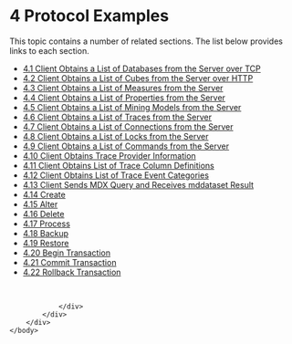 <html dir="LTR" xmlns:mshelp="http://msdn.microsoft.com/mshelp" xmlns:ddue="http://ddue.schemas.microsoft.com/authoring/2003/5" xmlns:xlink="http://www.w3.org/1999/xlink" xmlns:tool="http://www.microsoft.com/tooltip">
    <head>
        <meta http-equiv="Content-Type" content="text/html; CHARSET=utf-8"></meta>
        <meta name="save" content="history"></meta>
        <title>4 Protocol Examples</title>
        <xml>
            <mshelp:toctitle title="4 Protocol Examples"></mshelp:toctitle>
            <mshelp:rltitle title="[MS-SSAS]: Protocol Examples"></mshelp:rltitle>
            <mshelp:keyword index="A" term="090eb2e4-5bd4-4cc4-967e-604ebad10ad4"></mshelp:keyword>
            <mshelp:attr name="DCSext.ContentType" value="open specification"></mshelp:attr>
            <mshelp:attr name="AssetID" value="090eb2e4-5bd4-4cc4-967e-604ebad10ad4"></mshelp:attr>
            <mshelp:attr name="TopicType" value="kbRef"></mshelp:attr>
            <mshelp:attr name="DCSext.Title" value="[MS-SSAS]: Protocol Examples" />
        </xml>
    </head>
    <body>
        <div id="header">
            <h1 class="heading">4 Protocol Examples</h1>
        </div>
        <div id="mainSection">
            <div id="mainBody">
                <div id="allHistory" class="saveHistory"></div>
                <div id="sectionSection0" class="section" name="collapseableSection">
                    <p>This topic contains a number of related sections. The list below provides links to each section.<br /></p><ul><li><span><a href="daa9b5f9-832e-4b61-85d5-53113ff69708.html">4.1 Client Obtains a List of Databases from the Server over TCP</a></span></li><li><span><a href="308c9be1-ed94-44c9-a141-5b458199b875.html">4.2 Client Obtains a List of Cubes from the Server over HTTP</a></span></li><li><span><a href="89cea090-8e46-4bcb-a103-70ca6dffde77.html">4.3 Client Obtains a List of Measures from the Server</a></span></li><li><span><a href="46dc204f-bf92-49d2-803f-3cb528baab96.html">4.4 Client Obtains a List of Properties from the Server</a></span></li><li><span><a href="8651d961-2140-4fce-8f0d-b0eee35bf82c.html">4.5 Client Obtains a List of Mining Models from the Server</a></span></li><li><span><a href="64a6571e-44e9-4434-8541-737d42f05361.html">4.6 Client Obtains a List of Traces from the Server</a></span></li><li><span><a href="f656bb6f-c3a9-4aa9-af6c-a20e9793bed9.html">4.7 Client Obtains a List of Connections from the Server</a></span></li><li><span><a href="35bc4d94-6f38-4128-9f6b-57819dbc5fb5.html">4.8 Client Obtains a List of Locks from the Server</a></span></li><li><span><a href="f3762dcb-15dd-4d18-a201-b7971f6791c3.html">4.9 Client Obtains a List of Commands from the Server</a></span></li><li><span><a href="82bb1d52-5c6d-4306-8ad8-9704f5b1b7fc.html">4.10 Client Obtains Trace Provider Information</a></span></li><li><span><a href="50a79969-4a31-4e56-ae56-772516a23fc1.html">4.11 Client Obtains List of Trace Column Definitions</a></span></li><li><span><a href="55417ebc-556c-44ca-82a8-6c9d084ac070.html">4.12 Client Obtains List of Trace Event Categories</a></span></li><li><span><a href="f9bdaa97-c8a3-4667-b462-1e1e51461dd2.html">4.13 Client Sends MDX Query and Receives mddataset Result</a></span></li><li><span><a href="6e3d1bca-2d85-43b3-b4cc-906dde82cc39.html">4.14 Create</a></span></li><li><span><a href="a1944cc7-b56e-47b6-8c2e-d167a92033d2.html">4.15 Alter</a></span></li><li><span><a href="4f428722-7b64-455f-9ab9-5773228adb28.html">4.16 Delete</a></span></li><li><span><a href="d882c46a-40c9-42bf-9eb7-882ff057428c.html">4.17 Process</a></span></li><li><span><a href="5aa3cc47-70cc-48e6-9c92-6adc6b7a763f.html">4.18 Backup</a></span></li><li><span><a href="1b86cd56-313c-4c41-bcce-d437f1076466.html">4.19 Restore</a></span></li><li><span><a href="34c205c4-00d2-4bd8-8ec2-163a689e4be7.html">4.20 Begin Transaction</a></span></li><li><span><a href="0d01a04a-3170-4c23-8fd2-d577ce6daeb6.html">4.21 Commit Transaction</a></span></li><li><span><a href="14bce6b4-a4ab-4127-b8ef-01645f418b2d.html">4.22 Rollback Transaction</a></span></li></ul><p><br /></p>


                </div>
            </div>
        </div>
    </body>
</html>